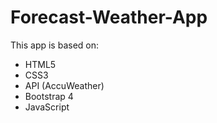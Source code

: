 # Forecast-Weather-App
This app is based on:
* HTML5
* CSS3
* API (AccuWeather)
* Bootstrap 4
* JavaScript
